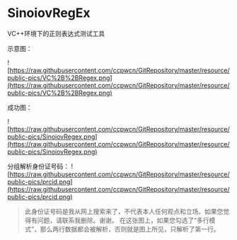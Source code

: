 # SinoiovRegEx
VC++环境下的正则表达式测试工具

示意图：

![https://raw.githubusercontent.com/ccpwcn/GitRepository/master/resource/public-pics/VC%2B%2BRegex.png](https://raw.githubusercontent.com/ccpwcn/GitRepository/master/resource/public-pics/VC%2B%2BRegex.png)

成功图：

![https://raw.githubusercontent.com/ccpwcn/GitRepository/master/resource/public-pics/SinoiovRegex.png](https://raw.githubusercontent.com/ccpwcn/GitRepository/master/resource/public-pics/SinoiovRegex.png)

分组解析身份证号码：
![https://raw.githubusercontent.com/ccpwcn/GitRepository/master/resource/public-pics/prcid.png](https://raw.githubusercontent.com/ccpwcn/GitRepository/master/resource/public-pics/prcid.png)
> 此身份证号码是我从网上搜索来了，不代表本人任何观点和立场。如果您觉得有问题，请联系我删除。谢谢。
> 在这张图上，如果您勾选了“多行模式”，那么两行数据都会被解析，否则就是图上所见，只解析了第一行。
